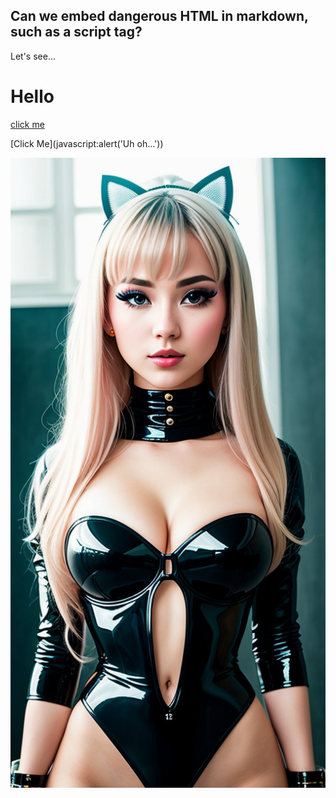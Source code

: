 ## Can we embed dangerous HTML in markdown, such as a script tag?

Let's see...

<script>alert("Hello!")</script>

<h1>Hello</h1>

<A href="javascript:alert('Uh oh...')">click me</A>

[Click Me](javascript:alert('Uh oh...'))

![An Image](pix/barbarella.jpg)
